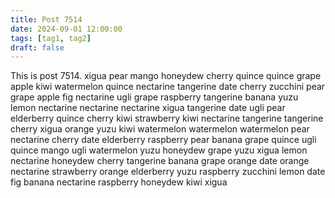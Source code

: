 ```yaml
---
title: Post 7514
date: 2024-09-01 12:00:00
tags: [tag1, tag2]
draft: false
---
```

This is post 7514.
xigua
pear
mango
honeydew
cherry
quince
quince
grape
apple
kiwi
watermelon
quince
nectarine
tangerine
date
cherry
zucchini
pear
grape
apple
fig
nectarine
ugli
grape
raspberry
tangerine
banana
yuzu
lemon
nectarine
nectarine
nectarine
xigua
tangerine
date
ugli
pear
elderberry
quince
cherry
kiwi
strawberry
kiwi
nectarine
tangerine
tangerine
cherry
xigua
orange
yuzu
kiwi
watermelon
watermelon
watermelon
pear
nectarine
cherry
date
elderberry
raspberry
pear
banana
grape
quince
ugli
quince
mango
ugli
watermelon
yuzu
honeydew
grape
yuzu
xigua
lemon
nectarine
honeydew
cherry
tangerine
banana
grape
orange
date
orange
nectarine
strawberry
orange
elderberry
yuzu
raspberry
zucchini
lemon
date
fig
banana
nectarine
raspberry
honeydew
kiwi
xigua
